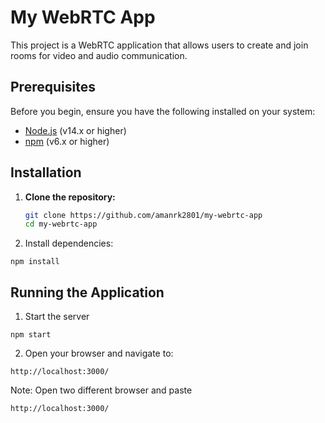 # My WebRTC App

This project is a WebRTC application that allows users to create and join rooms for video and audio communication.

## Prerequisites

Before you begin, ensure you have the following installed on your system:

- [Node.js](https://nodejs.org/) (v14.x or higher)
- [npm](https://www.npmjs.com/) (v6.x or higher)

## Installation

1. **Clone the repository:**

   ```sh
   git clone https://github.com/amanrk2801/my-webrtc-app
   cd my-webrtc-app

2. Install dependencies:
```
npm install
```
 ## Running the Application

 1. Start the server
 ```
npm start
 ```
 2. Open your browser and navigate to:
 ```
http://localhost:3000/
 ```
 Note: Open two different browser and paste
 ```
http://localhost:3000/
 ```
